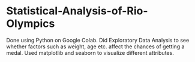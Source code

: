 # Statistical-Analysis-of-Rio-Olympics
Done using Python on Google Colab. Did Exploratory Data Analysis to see whether factors such as weight, age etc. affect the chances of getting a medal.  Used matplotlib and seaborn to visualize different attributes.
